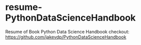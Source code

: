 # resume-PythonDataScienceHandbook
Resume of Book Python Data Science Handbook checkout: https://github.com/jakevdp/PythonDataScienceHandbook
